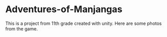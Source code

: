 # Adventures-of-Manjangas
This is a project from 11th grade created with unity. Here are some photos from the game.

